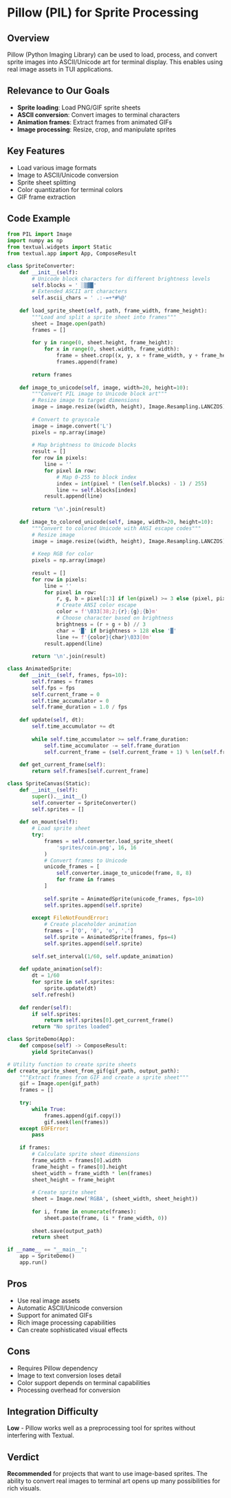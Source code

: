 # Pillow (PIL) for Sprite Processing

## Overview
Pillow (Python Imaging Library) can be used to load, process, and convert sprite images into ASCII/Unicode art for terminal display. This enables using real image assets in TUI applications.

## Relevance to Our Goals
- **Sprite loading**: Load PNG/GIF sprite sheets
- **ASCII conversion**: Convert images to terminal characters
- **Animation frames**: Extract frames from animated GIFs
- **Image processing**: Resize, crop, and manipulate sprites

## Key Features
- Load various image formats
- Image to ASCII/Unicode conversion
- Sprite sheet splitting
- Color quantization for terminal colors
- GIF frame extraction

## Code Example
```python
from PIL import Image
import numpy as np
from textual.widgets import Static
from textual.app import App, ComposeResult

class SpriteConverter:
    def __init__(self):
        # Unicode block characters for different brightness levels
        self.blocks = ' ░▒▓█'
        # Extended ASCII art characters
        self.ascii_chars = ' .:-=+*#%@'
        
    def load_sprite_sheet(self, path, frame_width, frame_height):
        """Load and split a sprite sheet into frames"""
        sheet = Image.open(path)
        frames = []
        
        for y in range(0, sheet.height, frame_height):
            for x in range(0, sheet.width, frame_width):
                frame = sheet.crop((x, y, x + frame_width, y + frame_height))
                frames.append(frame)
        
        return frames
    
    def image_to_unicode(self, image, width=20, height=10):
        """Convert PIL image to Unicode block art"""
        # Resize image to target dimensions
        image = image.resize((width, height), Image.Resampling.LANCZOS)
        
        # Convert to grayscale
        image = image.convert('L')
        pixels = np.array(image)
        
        # Map brightness to Unicode blocks
        result = []
        for row in pixels:
            line = ''
            for pixel in row:
                # Map 0-255 to block index
                index = int(pixel * (len(self.blocks) - 1) / 255)
                line += self.blocks[index]
            result.append(line)
        
        return '\n'.join(result)
    
    def image_to_colored_unicode(self, image, width=20, height=10):
        """Convert to colored Unicode with ANSI escape codes"""
        # Resize image
        image = image.resize((width, height), Image.Resampling.LANCZOS)
        
        # Keep RGB for color
        pixels = np.array(image)
        
        result = []
        for row in pixels:
            line = ''
            for pixel in row:
                r, g, b = pixel[:3] if len(pixel) >= 3 else (pixel, pixel, pixel)
                # Create ANSI color escape
                color = f'\033[38;2;{r};{g};{b}m'
                # Choose character based on brightness
                brightness = (r + g + b) // 3
                char = '█' if brightness > 128 else '▓'
                line += f'{color}{char}\033[0m'
            result.append(line)
        
        return '\n'.join(result)

class AnimatedSprite:
    def __init__(self, frames, fps=10):
        self.frames = frames
        self.fps = fps
        self.current_frame = 0
        self.time_accumulator = 0
        self.frame_duration = 1.0 / fps
        
    def update(self, dt):
        self.time_accumulator += dt
        
        while self.time_accumulator >= self.frame_duration:
            self.time_accumulator -= self.frame_duration
            self.current_frame = (self.current_frame + 1) % len(self.frames)
    
    def get_current_frame(self):
        return self.frames[self.current_frame]

class SpriteCanvas(Static):
    def __init__(self):
        super().__init__()
        self.converter = SpriteConverter()
        self.sprites = []
        
    def on_mount(self):
        # Load sprite sheet
        try:
            frames = self.converter.load_sprite_sheet(
                'sprites/coin.png', 16, 16
            )
            # Convert frames to Unicode
            unicode_frames = [
                self.converter.image_to_unicode(frame, 8, 8) 
                for frame in frames
            ]
            
            self.sprite = AnimatedSprite(unicode_frames, fps=10)
            self.sprites.append(self.sprite)
            
        except FileNotFoundError:
            # Create placeholder animation
            frames = ['O', '0', 'o', '.']
            self.sprite = AnimatedSprite(frames, fps=4)
            self.sprites.append(self.sprite)
        
        self.set_interval(1/60, self.update_animation)
    
    def update_animation(self):
        dt = 1/60
        for sprite in self.sprites:
            sprite.update(dt)
        self.refresh()
    
    def render(self):
        if self.sprites:
            return self.sprites[0].get_current_frame()
        return "No sprites loaded"

class SpriteDemo(App):
    def compose(self) -> ComposeResult:
        yield SpriteCanvas()

# Utility function to create sprite sheets
def create_sprite_sheet_from_gif(gif_path, output_path):
    """Extract frames from GIF and create a sprite sheet"""
    gif = Image.open(gif_path)
    frames = []
    
    try:
        while True:
            frames.append(gif.copy())
            gif.seek(len(frames))
    except EOFError:
        pass
    
    if frames:
        # Calculate sprite sheet dimensions
        frame_width = frames[0].width
        frame_height = frames[0].height
        sheet_width = frame_width * len(frames)
        sheet_height = frame_height
        
        # Create sprite sheet
        sheet = Image.new('RGBA', (sheet_width, sheet_height))
        
        for i, frame in enumerate(frames):
            sheet.paste(frame, (i * frame_width, 0))
        
        sheet.save(output_path)
        return sheet

if __name__ == "__main__":
    app = SpriteDemo()
    app.run()
```

## Pros
- Use real image assets
- Automatic ASCII/Unicode conversion
- Support for animated GIFs
- Rich image processing capabilities
- Can create sophisticated visual effects

## Cons
- Requires Pillow dependency
- Image to text conversion loses detail
- Color support depends on terminal capabilities
- Processing overhead for conversion

## Integration Difficulty
**Low** - Pillow works well as a preprocessing tool for sprites without interfering with Textual.

## Verdict
**Recommended** for projects that want to use image-based sprites. The ability to convert real images to terminal art opens up many possibilities for rich visuals.
